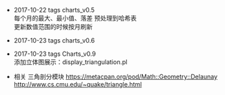 * 2017-10-22 tags charts_v0.5  
  每个月的最大、最小值、落差 预处理到哈希表  
  更新数值范围的时候按月刷新  

* 2017-10-23 tags charts_v0.6  

* 2017-10-23 tags Charts_v0.9  
  添加立体图展示：display_triangulation.pl

* 相关
  三角剖分模块
  https://metacpan.org/pod/Math::Geometry::Delaunay
  http://www.cs.cmu.edu/~quake/triangle.html
